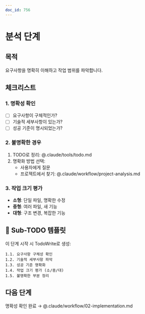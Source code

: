```yaml
---
doc_id: 756
---
```


# 분석 단계

## 목적
요구사항을 명확히 이해하고 작업 범위를 파악합니다.

## 체크리스트

### 1. 명확성 확인
- [ ] 요구사항이 구체적인가?
- [ ] 기술적 세부사항이 있는가?
- [ ] 성공 기준이 명시되었는가?

### 2. 불명확한 경우
1. TODO로 정리: @.claude/tools/todo.md
2. 명확화 방법 선택:
   - 사용자에게 질문
   - 프로젝트에서 찾기: @.claude/workflow/project-analysis.md

### 3. 작업 크기 평가
- **소형**: 단일 파일, 명확한 수정
- **중형**: 여러 파일, 새 기능
- **대형**: 구조 변경, 복잡한 기능

## 🎯 Sub-TODO 템플릿

이 단계 시작 시 TodoWrite로 생성:
```
1.1. 요구사항 구체성 확인
1.2. 기술적 세부사항 파악
1.3. 성공 기준 명확화
1.4. 작업 크기 평가 (소/중/대)
1.5. 불명확한 부분 정리
```

## 다음 단계
명확성 확인 완료 → @.claude/workflow/02-implementation.md